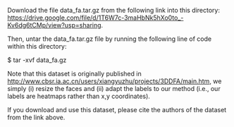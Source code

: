 Download the file data_fa.tar.gz from the following link into this directory: https://drive.google.com/file/d/1T6W7c-3maHbNk5hXo0to_-Kv6dg6tCMp/view?usp=sharing.

Then, untar the data_fa.tar.gz file by running the following line of code within this directory:

$ tar -xvf data_fa.gz 


Note that this dataset is originally published in http://www.cbsr.ia.ac.cn/users/xiangyuzhu/projects/3DDFA/main.htm, we simply (i) resize the faces and (ii) adapt the labels to our method (i.e., our labels are heatmaps rather than x,y coordinates).

If you download and use this dataset, please cite the authors of the dataset from the link above.
